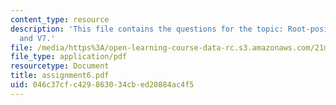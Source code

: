 ```yaml
---
content_type: resource
description: 'This file contains the questions for the topic: Root-position I, V,
  and V7.'
file: /media/https%3A/open-learning-course-data-rc.s3.amazonaws.com/21m-301-harmony-and-counterpoint-i-spring-2005/046c37cfc429863034cbed20884ac4f5_assignment6.pdf
file_type: application/pdf
resourcetype: Document
title: assignment6.pdf
uid: 046c37cf-c429-8630-34cb-ed20884ac4f5
---
```


